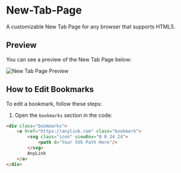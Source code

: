 # New-Tab-Page

A customizable New Tab Page for any browser that supports HTML5.

## Preview

You can see a preview of the New Tab Page below:

![New Tab Page Preview](https://i.imgur.com/3NUFgNy.png)

## How to Edit Bookmarks

To edit a bookmark, follow these steps:

1. Open the `bookmarks` section in the code:

```html
<div class="bookmarks">
    <a href="https://anylink.com" class="bookmark">
        <svg class="icon" viewBox="0 0 24 24">
            <path d="Your SVG Path Here"/>
        </svg>
        AnyLink
    </a>
</div>
